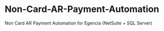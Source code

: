# Non-Card-AR-Payment-Automation
Non Card AR Payment Automation for Egencia (NetSuite + SQL Server)
